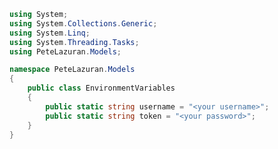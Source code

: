 ﻿```csharp
using System;
using System.Collections.Generic;
using System.Linq;
using System.Threading.Tasks;
using PeteLazuran.Models;

namespace PeteLazuran.Models
{
    public class EnvironmentVariables
    {
        public static string username = "<your username>";
        public static string token = "<your password>";
    }
}

```